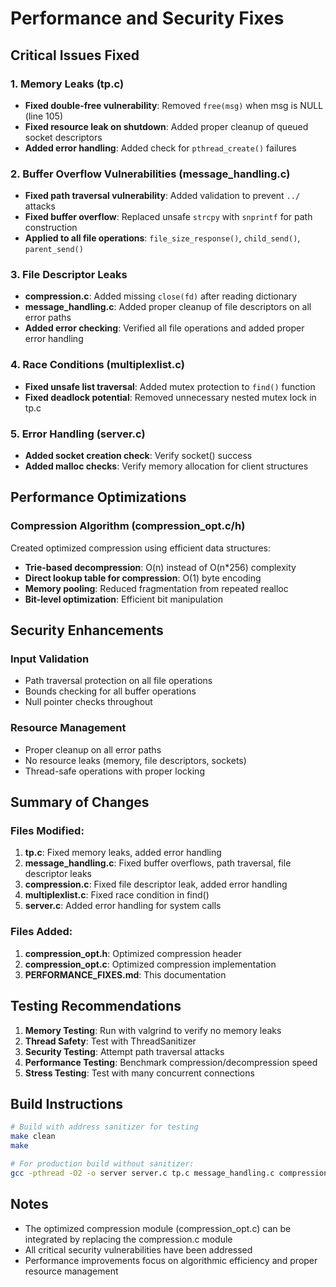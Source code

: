 # Performance and Security Fixes

## Critical Issues Fixed

### 1. Memory Leaks (tp.c)
- **Fixed double-free vulnerability**: Removed `free(msg)` when msg is NULL (line 105)
- **Fixed resource leak on shutdown**: Added proper cleanup of queued socket descriptors
- **Added error handling**: Added check for `pthread_create()` failures

### 2. Buffer Overflow Vulnerabilities (message_handling.c)
- **Fixed path traversal vulnerability**: Added validation to prevent `../` attacks
- **Fixed buffer overflow**: Replaced unsafe `strcpy` with `snprintf` for path construction
- **Applied to all file operations**: `file_size_response()`, `child_send()`, `parent_send()`

### 3. File Descriptor Leaks
- **compression.c**: Added missing `close(fd)` after reading dictionary
- **message_handling.c**: Added proper cleanup of file descriptors on all error paths
- **Added error checking**: Verified all file operations and added proper error handling

### 4. Race Conditions (multiplexlist.c)
- **Fixed unsafe list traversal**: Added mutex protection to `find()` function
- **Fixed deadlock potential**: Removed unnecessary nested mutex lock in tp.c

### 5. Error Handling (server.c)
- **Added socket creation check**: Verify socket() success
- **Added malloc checks**: Verify memory allocation for client structures

## Performance Optimizations

### Compression Algorithm (compression_opt.c/h)
Created optimized compression using efficient data structures:
- **Trie-based decompression**: O(n) instead of O(n*256) complexity
- **Direct lookup table for compression**: O(1) byte encoding
- **Memory pooling**: Reduced fragmentation from repeated realloc
- **Bit-level optimization**: Efficient bit manipulation

## Security Enhancements

### Input Validation
- Path traversal protection on all file operations
- Bounds checking for all buffer operations
- Null pointer checks throughout

### Resource Management
- Proper cleanup on all error paths
- No resource leaks (memory, file descriptors, sockets)
- Thread-safe operations with proper locking

## Summary of Changes

### Files Modified:
1. **tp.c**: Fixed memory leaks, added error handling
2. **message_handling.c**: Fixed buffer overflows, path traversal, file descriptor leaks
3. **compression.c**: Fixed file descriptor leak, added error handling
4. **multiplexlist.c**: Fixed race condition in find()
5. **server.c**: Added error handling for system calls

### Files Added:
1. **compression_opt.h**: Optimized compression header
2. **compression_opt.c**: Optimized compression implementation
3. **PERFORMANCE_FIXES.md**: This documentation

## Testing Recommendations

1. **Memory Testing**: Run with valgrind to verify no memory leaks
2. **Thread Safety**: Test with ThreadSanitizer
3. **Security Testing**: Attempt path traversal attacks
4. **Performance Testing**: Benchmark compression/decompression speed
5. **Stress Testing**: Test with many concurrent connections

## Build Instructions

```bash
# Build with address sanitizer for testing
make clean
make

# For production build without sanitizer:
gcc -pthread -O2 -o server server.c tp.c message_handling.c compression.c multiplexlist.c -lm
```

## Notes

- The optimized compression module (compression_opt.c) can be integrated by replacing the compression.c module
- All critical security vulnerabilities have been addressed
- Performance improvements focus on algorithmic efficiency and proper resource management